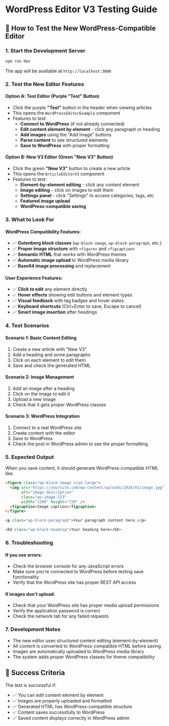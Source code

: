 # WordPress Editor V3 Testing Guide

## 🚀 How to Test the New WordPress-Compatible Editor

### 1. **Start the Development Server**
```bash
npm run dev
```
The app will be available at `http://localhost:3000`

### 2. **Test the New Editor Features**

#### **Option A: Test Editor (Purple "Test" Button)**
- Click the purple **"Test"** button in the header when viewing articles
- This opens the `WordPressEditorExample` component
- Features to test:
  - **Connect to WordPress** (if not already connected)
  - **Edit content element by element** - click any paragraph or heading
  - **Add images** using the "Add Image" buttons
  - **Parse content** to see structured elements
  - **Save to WordPress** with proper formatting

#### **Option B: New V3 Editor (Green "New V3" Button)**
- Click the green **"New V3"** button to create a new article
- This opens the `ArticleEditorV3` component
- Features to test:
  - **Element-by-element editing** - click any content element
  - **Image editing** - click on images to edit them
  - **Settings panel** - click "Settings" to access categories, tags, etc.
  - **Featured image upload**
  - **WordPress-compatible saving**

### 3. **What to Look For**

#### **WordPress Compatibility Features:**
- ✅ **Gutenberg block classes** (`wp-block-image`, `wp-block-paragraph`, etc.)
- ✅ **Proper image structure** with `<figure>` and `<figcaption>`
- ✅ **Semantic HTML** that works with WordPress themes
- ✅ **Automatic image upload** to WordPress media library
- ✅ **Base64 image processing** and replacement

#### **User Experience Features:**
- ✅ **Click to edit** any element directly
- ✅ **Hover effects** showing edit buttons and element types
- ✅ **Visual feedback** with tag badges and hover states
- ✅ **Keyboard shortcuts** (Ctrl+Enter to save, Escape to cancel)
- ✅ **Smart image insertion** after headings

### 4. **Test Scenarios**

#### **Scenario 1: Basic Content Editing**
1. Create a new article with "New V3"
2. Add a heading and some paragraphs
3. Click on each element to edit them
4. Save and check the generated HTML

#### **Scenario 2: Image Management**
1. Add an image after a heading
2. Click on the image to edit it
3. Upload a new image
4. Check that it gets proper WordPress classes

#### **Scenario 3: WordPress Integration**
1. Connect to a real WordPress site
2. Create content with the editor
3. Save to WordPress
4. Check the post in WordPress admin to see the proper formatting

### 5. **Expected Output**

When you save content, it should generate WordPress-compatible HTML like:

```html
<figure class="wp-block-image size-large">
  <img src="https://yoursite.com/wp-content/uploads/2024/01/image.jpg" 
       alt="Image description" 
       class="wp-image-123"
       width="1280" height="720" />
  <figcaption>Image caption</figcaption>
</figure>

<p class="wp-block-paragraph">Your paragraph content here.</p>

<h2 class="wp-block-heading">Your heading here</h2>
```

### 6. **Troubleshooting**

#### **If you see errors:**
- Check the browser console for any JavaScript errors
- Make sure you're connected to WordPress before testing save functionality
- Verify that the WordPress site has proper REST API access

#### **If images don't upload:**
- Check that your WordPress site has proper media upload permissions
- Verify the application password is correct
- Check the network tab for any failed requests

### 7. **Development Notes**

- The new editor uses structured content editing (element-by-element)
- All content is converted to WordPress-compatible HTML before saving
- Images are automatically uploaded to WordPress media library
- The system adds proper WordPress classes for theme compatibility

## 🎯 Success Criteria

The test is successful if:
- ✅ You can edit content element by element
- ✅ Images are properly uploaded and formatted
- ✅ Generated HTML has WordPress-compatible structure
- ✅ Content saves successfully to WordPress
- ✅ Saved content displays correctly in WordPress admin

